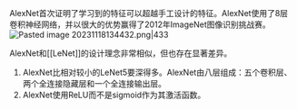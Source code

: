 AlexNet首次证明了学习到的特征可以超越手工设计的特征。AlexNet使用了8层卷积神经网络，并以很大的优势赢得了2012年ImageNet图像识别挑战赛。
![Pasted image 20231118134432.png|433](./image/20231118134432.png)

AlexNet和[[LeNet]]的设计理念非常相似，但也存在显著差异。
1. AlexNet比相对较小的LeNet5要深得多。AlexNet由八层组成：五个卷积层、两个全连接隐藏层和一个全连接输出层。
2. AlexNet使用ReLU而不是sigmoid作为其激活函数。